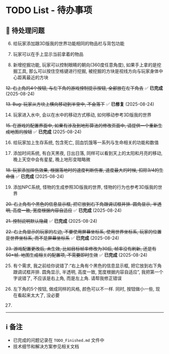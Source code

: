 # TODO List - 待办事项

## 🔄 待处理问题


6. 给玩家添加跟3D版我的世界功能相同的物品栏与背包功能

8. 玩家可以在手上显示当前拿着的物品

9. 新增挖掘功能, 玩家可以控制眼睛的朝向(360度任意角度), 如果手上拿的是挖掘工具, 那么可以按住空格键进行挖掘, 被挖掘的方块是视线方向与玩家身体中心距离最近的方块 

~~12. 右上角的4个按钮, 与左下角的游戏控制提示按钮, 全部放在左下角去~~ ✅ **已完成** (2025-08-24)

~~13. Bug: 玩家从方块上横向移动到半空中, 不会落下~~ ✅ **已修复** (2025-08-24)

14. 玩家进入水中, 会以在水中的移动方式移动, 如何移动参考3D版我的世界

~~15. 在游戏的配置界面中, 如果有涉及到地形算法的修改页面中, 请提供一个重新生成地图的按钮~~ ✅ **已完成** (2025-08-24)

16. 给玩家加上生存系统, 包含死亡, 回血饥饿等一系列与生命相关的功能和数值

17. 添加时间系统, 有白天黑夜, 日出日落, 同样可以看到天上的太阳和月亮的移动, 晚上天空中会有星星, 晚上地形变暗略微

~~18. 玩家添加摔伤效果, 根据落地时的速度判断伤害, 速度最大的时候, 扣除3/4的生命值~~ ✅ **已完成** (2025-08-24)

19. 添加NPC系统, 怪物的生成参照3D版我的世界, 怪物的行为也参考3D版我的世界

~~20. 右上角有个黑色的信息显示框, 把它放到右下角跟调试框并排. 圆角显示, 半透明, 高度一致, 宽度根据内容自适应~~ ✅ **已完成** (2025-08-24)

~~21. 控制说明默认隐藏~~ ✅ **已完成** (2025-08-24)

~~22. 右上角显示的玩家的左边, 不要使用屏幕坐标系, 使用世界坐标系, 玩家的位置是世界坐标系, 而不是屏幕坐标系~~ ✅ **已完成** (2025-08-24)

~~23. 游戏配置更改后, 未生效, 比如目标帧率修改为30后, 帧率没有刷新, 还是有50+帧. 地图生成相关的配置项, 不需要即时生效~~ ✅ **已完成** (2025-08-24)

25. 有个需求, 我之前给你说错了:“右上角有个黑色的信息显示框, 把它放到右下角跟调试框并排. 圆角显示, 半透明, 高度一致, 宽度根据内容自适应”, 我把第一个字说错了, 不应该是右上角, 而是左上角. 请帮我修正错误

26. 左下角的5个按钮, 做成同样的风格, 颜色可以不一样. 同时, 按钮做小一些, 现在看起来太大了, 没必要

27. 
---

## ℹ️ 备注
- 已完成的问题记录在 `TODO_Finished.md` 文件中
- 技术细节和解决方案参见相关文档